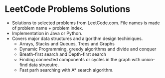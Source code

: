# LeetCode Problems Solutions
  * Solutions to selected problems from LeetCode.com. File names is made of problem name + problem index.
  * Implementation in Java or Python.
  * Covers major data structures and algorithm design techiniques.
    * Arrays, Stacks and Queues, Trees and Graphs
    * Dynamic Programming, greedy algorithms and divide and conquer
    * Breath-first search and Depth-first search
    * Finding connected components or cycles in the graph with union-find data strucutre. 
    * Fast parh searching with A* search algorithm.
